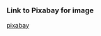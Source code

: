 ### Link to Pixabay for image

[pixabay](https://pixabay.com/photos/crowd-of-people-crowd-football-fans-1488213/)